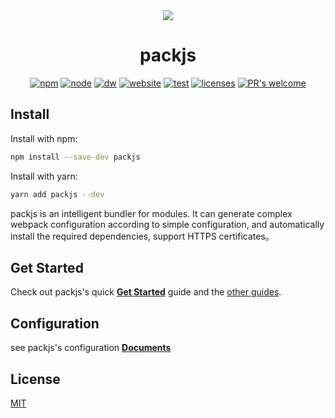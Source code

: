 <div align=center>
</div>


<div align="center">
  <a href="https://github.com/tageecc/packjs">
    <img src="https://gw.alicdn.com/tfs/TB1ILY9YUH1gK0jSZSyXXXtlpXa-742-996.png_200x0.jpg"/>
  </a>
  <h1>packjs</h1>
  
[![npm][npm]][npm-url]
[![node][node]][node-url]
[![dw][dw]][dw-url]
[![website][website]][website-url]
[![test][test]][test-url]
[![licenses][licenses]][licenses-url]
[![PR's welcome][prs]][prs-url]

</div>

## Install

Install with npm:

```bash
npm install --save-dev packjs
```

Install with yarn:

```bash
yarn add packjs --dev
```

packjs is an intelligent bundler for modules. It can generate complex webpack configuration according to simple configuration, and automatically install the required dependencies, support HTTPS certificates。

## Get Started

Check out packjs's quick [**Get Started**](https://packjs.tagee.cc/guides/start) guide and the [other guides](https://packjs.tagee.cc/guides/cli).

## Configuration

see packjs's configuration [**Documents**](https://packjs.tagee.cc/configs)

## License

  [MIT](LICENSE)

[npm]: https://img.shields.io/npm/v/packjs.svg
[npm-url]: https://npmjs.com/package/packjs
[node]: https://img.shields.io/node/v/packjs.svg
[node-url]: https://nodejs.org
[dw]: https://img.shields.io/npm/dw/packjs
[dw-url]: https://npm-stat.com/charts.html?package=packjs
[licenses-url]: https://img.shields.io/npm/l/packjs
[licenses]: https://img.shields.io/npm/l/packjs
[test]: https://github.com/tageecc/packjs/workflows/test/badge.svg
[test-url]: https://github.com/tageecc/packjs/actions?query=workflow%3Atest
[website]: https://github.com/tageecc/packjs/workflows/website-builder/badge.svg
[website-url]: https://github.com/tageecc/packjs/actions?query=workflow%3Awebsite-builder
[prs]: https://img.shields.io/badge/PRs-welcome-brightgreen.svg
[prs-url]: https://webpack.js.org/contribute/
